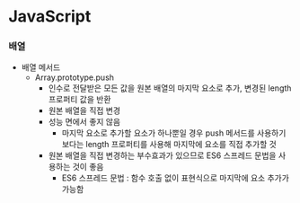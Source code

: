 # JavaScript
### 배열
* 배열 메서드
  * Array.prototype.push
    * 인수로 전달받은 모든 값을 원본 배열의 마지막 요소로 추가, 변경된 length 프로퍼티 값을 반환
    * 원본 배열을 직접 변경
    * 성능 면에서 좋지 않음
      * 마지막 요소로 추가할 요소가 하나뿐일 경우 push 메서드를 사용하기 보다는 length 프로퍼티를 사용해 마지막에 요소를 직접 추가할 것
    * 원본 배열을 직접 변경하는 부수효과가 있으므로 ES6 스프레드 문법을 사용하는 것이 좋음
      * ES6 스프레드 문법 : 함수 호출 없이 표현식으로 마지막에 요소 추가가 가능함